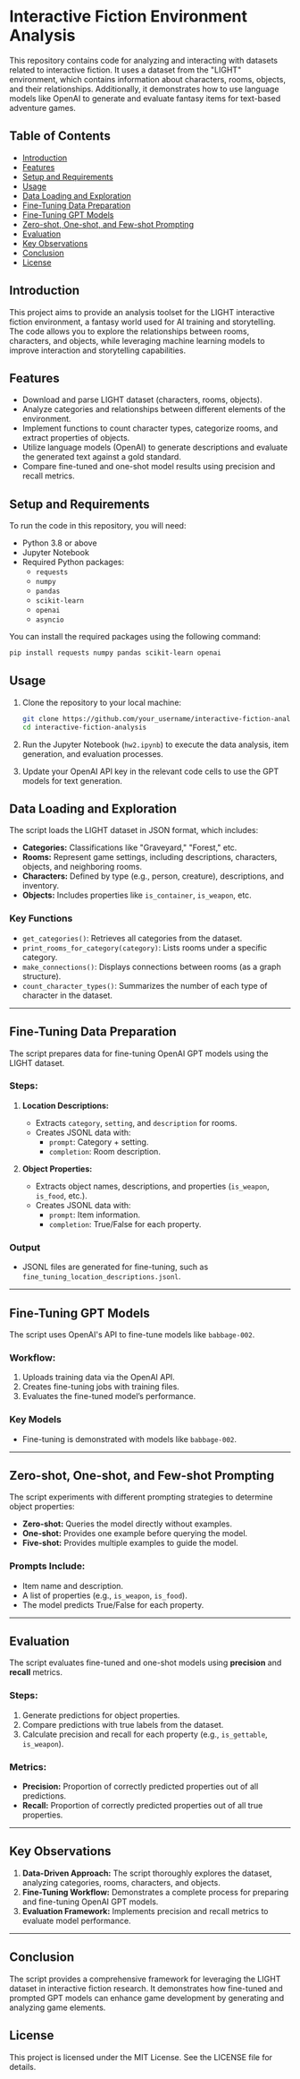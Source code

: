 # Interactive Fiction Environment Analysis

This repository contains code for analyzing and interacting with datasets related to interactive fiction. It uses a dataset from the "LIGHT" environment, which contains information about characters, rooms, objects, and their relationships. Additionally, it demonstrates how to use language models like OpenAI to generate and evaluate fantasy items for text-based adventure games.

## Table of Contents
- [Introduction](#introduction)
- [Features](#features)
- [Setup and Requirements](#setup-and-requirements)
- [Usage](#usage)
- [Data Loading and Exploration](#data-loading-and-exploration)
- [Fine-Tuning Data Preparation](#fine-tuning-data-preparation)
- [Fine-Tuning GPT Models](#fine-tuning-gpt-models)
- [Zero-shot, One-shot, and Few-shot Prompting](#zero-shot-one-shot-and-few-shot-prompting)
- [Evaluation](#evaluation)
- [Key Observations](#key-observations)
- [Conclusion](#conclusion)
- [License](#license)

## Introduction

This project aims to provide an analysis toolset for the LIGHT interactive fiction environment, a fantasy world used for AI training and storytelling. The code allows you to explore the relationships between rooms, characters, and objects, while leveraging machine learning models to improve interaction and storytelling capabilities.

## Features
- Download and parse LIGHT dataset (characters, rooms, objects).
- Analyze categories and relationships between different elements of the environment.
- Implement functions to count character types, categorize rooms, and extract properties of objects.
- Utilize language models (OpenAI) to generate descriptions and evaluate the generated text against a gold standard.
- Compare fine-tuned and one-shot model results using precision and recall metrics.

## Setup and Requirements
To run the code in this repository, you will need:

- Python 3.8 or above
- Jupyter Notebook
- Required Python packages:
  - `requests`
  - `numpy`
  - `pandas`
  - `scikit-learn`
  - `openai`
  - `asyncio`

You can install the required packages using the following command:

```sh
pip install requests numpy pandas scikit-learn openai
```

## Usage

1. Clone the repository to your local machine:
   
   ```sh
   git clone https://github.com/your_username/interactive-fiction-analysis.git
   cd interactive-fiction-analysis
   ```

2. Run the Jupyter Notebook (`hw2.ipynb`) to execute the data analysis, item generation, and evaluation processes.

3. Update your OpenAI API key in the relevant code cells to use the GPT models for text generation.

## Data Loading and Exploration

The script loads the LIGHT dataset in JSON format, which includes:
- **Categories:** Classifications like "Graveyard," "Forest," etc.
- **Rooms:** Represent game settings, including descriptions, characters, objects, and neighboring rooms.
- **Characters:** Defined by type (e.g., person, creature), descriptions, and inventory.
- **Objects:** Includes properties like `is_container`, `is_weapon`, etc.

### Key Functions
- `get_categories()`: Retrieves all categories from the dataset.
- `print_rooms_for_category(category)`: Lists rooms under a specific category.
- `make_connections()`: Displays connections between rooms (as a graph structure).
- `count_character_types()`: Summarizes the number of each type of character in the dataset.

---

## Fine-Tuning Data Preparation

The script prepares data for fine-tuning OpenAI GPT models using the LIGHT dataset.

### Steps:
1. **Location Descriptions:**
   - Extracts `category`, `setting`, and `description` for rooms.
   - Creates JSONL data with:
     - `prompt`: Category + setting.
     - `completion`: Room description.

2. **Object Properties:**
   - Extracts object names, descriptions, and properties (`is_weapon`, `is_food`, etc.).
   - Creates JSONL data with:
     - `prompt`: Item information.
     - `completion`: True/False for each property.

### Output
- JSONL files are generated for fine-tuning, such as `fine_tuning_location_descriptions.jsonl`.

---

## Fine-Tuning GPT Models

The script uses OpenAI's API to fine-tune models like `babbage-002`.

### Workflow:
1. Uploads training data via the OpenAI API.
2. Creates fine-tuning jobs with training files.
3. Evaluates the fine-tuned model’s performance.

### Key Models
- Fine-tuning is demonstrated with models like `babbage-002`.

---

## Zero-shot, One-shot, and Few-shot Prompting

The script experiments with different prompting strategies to determine object properties:
- **Zero-shot:** Queries the model directly without examples.
- **One-shot:** Provides one example before querying the model.
- **Five-shot:** Provides multiple examples to guide the model.

### Prompts Include:
- Item name and description.
- A list of properties (e.g., `is_weapon`, `is_food`).
- The model predicts True/False for each property.

---

## Evaluation

The script evaluates fine-tuned and one-shot models using **precision** and **recall** metrics.

### Steps:
1. Generate predictions for object properties.
2. Compare predictions with true labels from the dataset.
3. Calculate precision and recall for each property (e.g., `is_gettable`, `is_weapon`).

### Metrics:
- **Precision:** Proportion of correctly predicted properties out of all predictions.
- **Recall:** Proportion of correctly predicted properties out of all true properties.

---

## Key Observations
1. **Data-Driven Approach:** The script thoroughly explores the dataset, analyzing categories, rooms, characters, and objects.
2. **Fine-Tuning Workflow:** Demonstrates a complete process for preparing and fine-tuning OpenAI GPT models.
3. **Evaluation Framework:** Implements precision and recall metrics to evaluate model performance.

---

## Conclusion

The script provides a comprehensive framework for leveraging the LIGHT dataset in interactive fiction research. It demonstrates how fine-tuned and prompted GPT models can enhance game development by generating and analyzing game elements.

## License

This project is licensed under the MIT License. See the LICENSE file for details.
